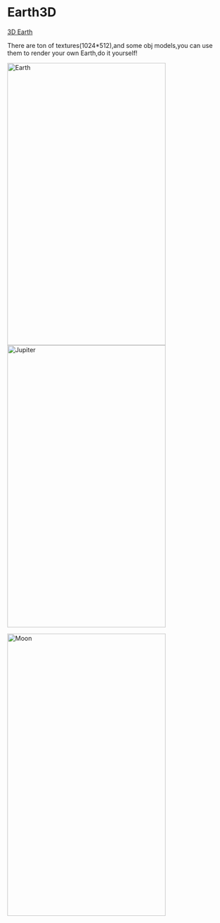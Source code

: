 Earth3D
=======

[3D Earth](https://play.google.com/store/apps/details?id=com.geek4it.earth3d)


There are ton of textures(1024*512),and some obj models,you can use them to render your own Earth,do it yourself!

<img src="https://raw.github.com/Geek4IT/Earth3D/master/screenshots/earth.png" alt="Earth" width="360" height="640" />  <img src="https://raw.github.com/Geek4IT/Earth3D/master/screenshots/jupiter.png" alt="Jupiter" width="360" height="640" />

<img src="https://raw.github.com/Geek4IT/Earth3D/master/screenshots/moon.png" alt="Moon" width="360" height="640" />
